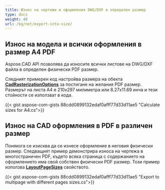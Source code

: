 ```yaml
---
title: Износ на чертежи и оформления DWG/DXF в определен размер
type: docs
weight: 40
url: /bg/net/export-into-size/
---
```


## **Износ на модела и всички оформления в размер A4 PDF**

Aspose.CAD API позволява да износите всички листове на DWG/DXF файла в определен физически PDF размер.

Следният примерен код настройва размера на обекта [**CadRasterizationOptions**](https://reference.aspose.com/cad/net/aspose.cad.imageoptions/cadrasterizationoptions/) за постигане на желания PDF размер.
Размерът на листа A4 е 210x297 милиметра или 8.27x11.69 инча и тези стойности се използват в кода.

{{< gist aspose-com-gists 88cdd0899132edaf0afff77d33d11ae5 "Calculate sizes for A4.cs">}}

## **Износ на CAD оформления в PDF в различен размер**

Понякога се изисква да се изнесе оформление в неговия физически размер. Следващият пример демонстрира износа на чертежа в многостраничен PDF, където всяка страница с содержанието на оформлението
има свой собствен физически PDF размер. Този пример използва [**LayoutPageSizes**](https://reference.aspose.com/cad/net/aspose.cad.imageoptions/vectorrasterizationoptions/layoutpagesizes/)
свойството.

{{< gist aspose-com-gists 88cdd0899132edaf0afff77d33d11ae5 "Export to multipage with different pages sizes.cs">}}
